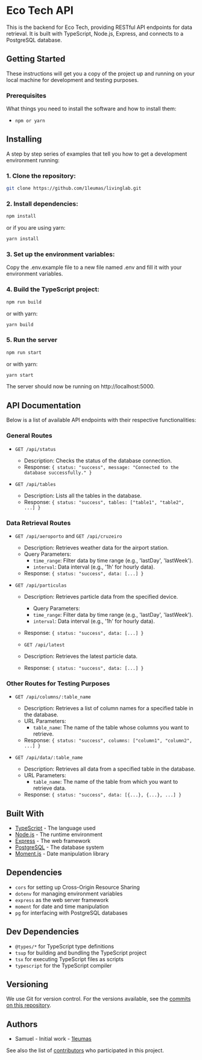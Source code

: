 # Eco Tech API

This is the backend for Eco Tech, providing RESTful API endpoints for data retrieval. It is built with TypeScript, Node.js, Express, and connects to a PostgreSQL database.

## Getting Started

These instructions will get you a copy of the project up and running on your local machine for development and testing purposes.

### Prerequisites

What things you need to install the software and how to install them:

- `npm or yarn`

## Installing

A step by step series of examples that tell you how to get a development environment running:

### 1. Clone the repository:
```bash
git clone https://github.com/1leumas/livinglab.git
```

### 2. Install dependencies:
```bash
npm install
```
or if you are using yarn:
```bash
yarn install
```
### 3. Set up the environment variables:

Copy the .env.example file to a new file named .env and fill it with your environment variables.

### 4. Build the TypeScript project:
```bash
npm run build
```
or with yarn:
```bash
yarn build
```
### 5. Run the server
```bash
npm run start
```
or with yarn:
```bash
yarn start
```
The server should now be running on http://localhost:5000.

## API Documentation

Below is a list of available API endpoints with their respective functionalities:

### General Routes

- `GET /api/status`
  - Description: Checks the status of the database connection.
  - Response: `{ status: "success", message: "Connected to the database successfully." }`

- `GET /api/tables`
  - Description: Lists all the tables in the database.
  - Response: `{ status: "success", tables: ["table1", "table2", ...] }`

### Data Retrieval Routes

- `GET /api/aeroporto` and `GET /api/cruzeiro`
  - Description: Retrieves weather data for the airport station.
  - Query Parameters:
    - `time_range`: Filter data by time range (e.g., 'lastDay', 'lastWeek').
    - `interval`: Data interval (e.g., '1h' for hourly data).
  - Response: `{ status: "success", data: [...] }`

- `GET /api/particulas`
  - Description: Retrieves particle data from the specified device.
    - Query Parameters:
    - `time_range`: Filter data by time range (e.g., 'lastDay', 'lastWeek').
    - `interval`: Data interval (e.g., '1h' for hourly data).
  - Response: `{ status: "success", data: [...] }`

  - `GET /api/latest`
  - Description: Retrieves the latest particle data.
  - Response: `{ status: "success", data: [...] }`

### Other Routes for Testing Purposes

- `GET /api/columns/:table_name`
  - Description: Retrieves a list of column names for a specified table in the database.
  - URL Parameters:
    - `table_name`: The name of the table whose columns you want to retrieve.
  - Response: `{ status: "success", columns: ["column1", "column2", ...] }`

- `GET /api/data/:table_name`
  - Description: Retrieves all data from a specified table in the database.
  - URL Parameters:
    - `table_name`: The name of the table from which you want to retrieve data.
  - Response: `{ status: "success", data: [{...}, {...}, ...] }`


## Built With

- [TypeScript](https://www.typescriptlang.org/) - The language used
- [Node.js](https://nodejs.org/) - The runtime environment
- [Express](https://expressjs.com/) - The web framework
- [PostgreSQL](https://www.postgresql.org/) - The database system
- [Moment.js](https://momentjs.com/) - Date manipulation library

## Dependencies

- `cors` for setting up Cross-Origin Resource Sharing
- `dotenv` for managing environment variables
- `express` as the web server framework
- `moment` for date and time manipulation
- `pg` for interfacing with PostgreSQL databases

## Dev Dependencies

- `@types/*` for TypeScript type definitions
- `tsup` for building and bundling the TypeScript project
- `tsx` for executing TypeScript files as scripts
- `typescript` for the TypeScript compiler

## Versioning

We use Git for version control. For the versions available, see the [commits on this repository](https://github.com/1leumas/livinglab/commits/).

## Authors

- Samuel - Initial work - [1leumas](https://github.com/1leumas)

See also the list of [contributors](https://github.com/1leumas/livinglab/contributors) who participated in this project.
